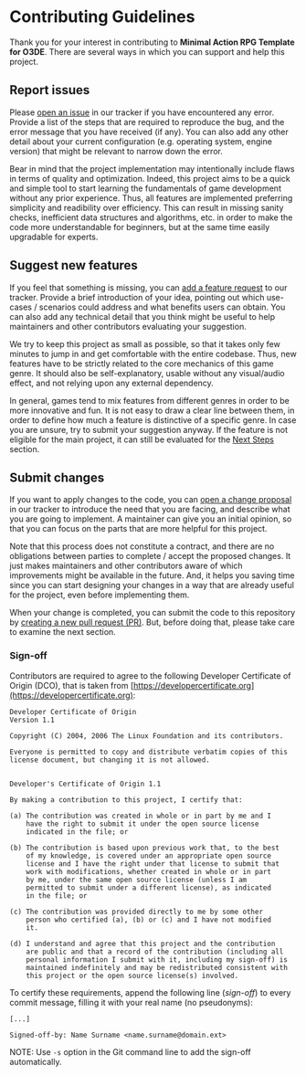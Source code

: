 # Contributing Guidelines

Thank you for your interest in contributing to **Minimal Action RPG Template for O3DE**. There are several ways in which you can support and help this project.

## Report issues

Please [open an issue](https://github.com/matteogrs/templates.o3de.minimal.action-rpg/issues) in our tracker if you have encountered any error. Provide a list of the steps that are required to reproduce the bug, and the error message that you have received (if any). You can also add any other detail about your current configuration (e.g. operating system, engine version) that might be relevant to narrow down the error.

Bear in mind that the project implementation may intentionally include flaws in terms of quality and optimization. Indeed, this project aims to be a quick and simple tool to start learning the fundamentals of game development without any prior experience. Thus, all features are implemented preferring simplicity and readibility over efficiency. This can result in missing sanity checks, inefficient data structures and algorithms, etc. in order to make the code more understandable for beginners, but at the same time easily upgradable for experts.

## Suggest new features

If you feel that something is missing, you can [add a feature request](https://github.com/matteogrs/templates.o3de.minimal.action-rpg/issues) to our tracker. Provide a brief introduction of your idea, pointing out which use-cases / scenarios could address and what benefits users can obtain. You can also add any technical detail that you think might be useful to help maintainers and other contributors evaluating your suggestion.

We try to keep this project as small as possible, so that it takes only few minutes to jump in and get comfortable with the entire codebase. Thus, new features have to be strictly related to the core mechanics of this game genre. It should also be self-explanatory, usable without any visual/audio effect, and not relying upon any external dependency.

In general, games tend to mix features from different genres in order to be more innovative and fun. It is not easy to draw a clear line between them, in order to define how much a feature is distinctive of a specific genre. In case you are unsure, try to submit your suggestion anyway. If the feature is not eligible for the main project, it can still be evaluated for the [Next Steps](https://github.com/matteogrs/templates.o3de.minimal.action-rpg/#next-steps) section.

## Submit changes

If you want to apply changes to the code, you can [open a change proposal](https://github.com/matteogrs/templates.o3de.minimal.action-rpg/issues) in our tracker to introduce the need that you are facing, and describe what you are going to implement. A maintainer can give you an initial opinion, so that you can focus on the parts that are more helpful for this project.

Note that this process does not constitute a contract, and there are no obligations between parties to complete / accept the proposed changes. It just makes maintainers and other contributors aware of which improvements might be available in the future. And, it helps you saving time since you can start designing your changes in a way that are already useful for the project, even before implementing them.

When your change is completed, you can submit the code to this repository by [creating a new pull request (PR)](https://github.com/matteogrs/templates.o3de.minimal.action-rpg/pulls). But, before doing that, please take care to examine the next section.

### Sign-off

Contributors are required to agree to the following Developer Certificate of Origin (DCO), that is taken from [https://developercertificate.org](https://developercertificate.org):

```
Developer Certificate of Origin
Version 1.1

Copyright (C) 2004, 2006 The Linux Foundation and its contributors.

Everyone is permitted to copy and distribute verbatim copies of this
license document, but changing it is not allowed.


Developer's Certificate of Origin 1.1

By making a contribution to this project, I certify that:

(a) The contribution was created in whole or in part by me and I
    have the right to submit it under the open source license
    indicated in the file; or

(b) The contribution is based upon previous work that, to the best
    of my knowledge, is covered under an appropriate open source
    license and I have the right under that license to submit that
    work with modifications, whether created in whole or in part
    by me, under the same open source license (unless I am
    permitted to submit under a different license), as indicated
    in the file; or

(c) The contribution was provided directly to me by some other
    person who certified (a), (b) or (c) and I have not modified
    it.

(d) I understand and agree that this project and the contribution
    are public and that a record of the contribution (including all
    personal information I submit with it, including my sign-off) is
    maintained indefinitely and may be redistributed consistent with
    this project or the open source license(s) involved.
```

To certify these requirements, append the following line (*sign-off*) to every commit message, filling it with your real name (no pseudonyms):

```
[...]

Signed-off-by: Name Surname <name.surname@domain.ext>
```

NOTE: Use `-s` option in the Git command line to add the sign-off automatically.
